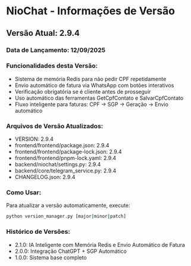 # NioChat - Informações de Versão

## Versão Atual: 2.9.4

### Data de Lançamento: 12/09/2025

### Funcionalidades desta Versão:
- Sistema de memória Redis para não pedir CPF repetidamente
- Envio automático de fatura via WhatsApp com botões interativos
- Verificação obrigatória se é cliente antes de prosseguir
- Uso automático das ferramentas GetCpfContato e SalvarCpfContato
- Fluxo inteligente para faturas: CPF → SGP → Geração → Envio automático

### Arquivos de Versão Atualizados:
- VERSION: 2.9.4
- frontend/frontend/package.json: 2.9.4
- frontend/frontend/package-lock.json: 2.9.4
- frontend/frontend/pnpm-lock.yaml: 2.9.4
- backend/niochat/settings.py: 2.9.4
- backend/core/telegram_service.py: 2.9.4
- CHANGELOG.json: 2.9.4

### Como Usar:
Para atualizar a versão automaticamente, execute:
```bash
python version_manager.py [major|minor|patch]
```

### Histórico de Versões:
- 2.1.0: IA Inteligente com Memória Redis e Envio Automático de Fatura
- 2.0.0: Integração ChatGPT + SGP Automático
- 1.0.0: Sistema base completo
